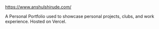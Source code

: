 https://www.anshulshirude.com/

A Personal Portfolio used to showcase personal projects, clubs, and work experience.
Hosted on Vercel.
